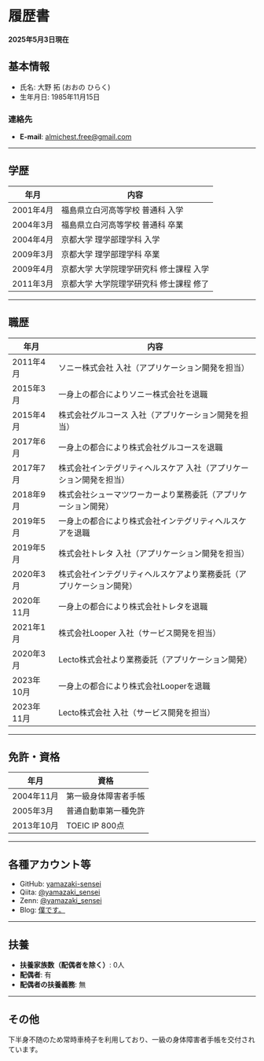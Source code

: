 # 履歴書

**2025年5月3日現在**

## 基本情報

- 氏名: 大野 拓 (おおの ひらく)
- 生年月日: 1985年11月15日

### 連絡先

- **E-mail**: almichest.free@gmail.com  

---

## 学歴

| 年月 | 内容 |
|------|------|
| 2001年4月 | 福島県立白河高等学校 普通科 入学 |
| 2004年3月 | 福島県立白河高等学校 普通科 卒業 |
| 2004年4月 | 京都大学 理学部理学科 入学 |
| 2009年3月 | 京都大学 理学部理学科 卒業 |
| 2009年4月 | 京都大学 大学院理学研究科 修士課程 入学 |
| 2011年3月 | 京都大学 大学院理学研究科 修士課程 修了 |

---

## 職歴

| 年月 | 内容 |
|------|------|
| 2011年4月 | ソニー株式会社 入社（アプリケーション開発を担当） |
| 2015年3月 | 一身上の都合によりソニー株式会社を退職 |
| 2015年4月 | 株式会社グルコース 入社（アプリケーション開発を担当） |
| 2017年6月 | 一身上の都合により株式会社グルコースを退職 |
| 2017年7月 | 株式会社インテグリティヘルスケア 入社（アプリケーション開発を担当） |
| 2018年9月 | 株式会社シューマツワーカーより業務委託（アプリケーション開発） |
| 2019年5月 | 一身上の都合により株式会社インテグリティヘルスケアを退職 |
| 2019年5月 | 株式会社トレタ 入社（アプリケーション開発を担当） |
| 2020年3月 | 株式会社インテグリティヘルスケアより業務委託（アプリケーション開発） |
| 2020年11月 | 一身上の都合により株式会社トレタを退職 |
| 2021年1月 | 株式会社Looper 入社（サービス開発を担当） |
| 2020年3月 | Lecto株式会社より業務委託（アプリケーション開発） |
| 2023年10月 | 一身上の都合により株式会社Looperを退職 |
| 2023年11月 | Lecto株式会社 入社（サービス開発を担当） |

---

## 免許・資格

| 年月 | 資格 |
|------|------|
| 2004年11月 | 第一級身体障害者手帳 |
| 2005年3月 | 普通自動車第一種免許 |
| 2013年10月 | TOEIC IP 800点 |

---

## 各種アカウント等

- GitHub: [yamazaki-sensei](https://github.com/yamazaki-sensei)
- Qiita: [@yamazaki_sensei](https://qiita.com/yamazaki_sensei)
- Zenn: [@yamazaki_sensei](https://zenn.dev/yamazaki_sensei)
- Blog: [僕です。](https://yamazaki-sensei.hatenablog.com/)

---

## 扶養

- **扶養家族数（配偶者を除く）**: 0人  
- **配偶者**: 有  
- **配偶者の扶養義務**: 無  

---

## その他

下半身不随のため常時車椅子を利用しており、一級の身体障害者手帳を交付されています。
